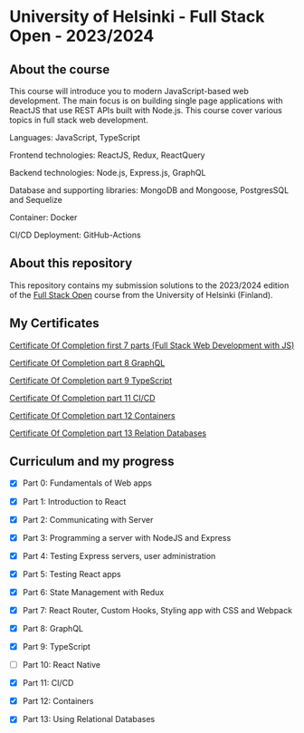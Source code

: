 # University of Helsinki - Full Stack Open - 2023/2024
## About the course
This course will introduce you to modern JavaScript-based web development. The main focus is on building single page applications with ReactJS that use REST APIs built with Node.js.
This course cover various topics in full stack web development. 

Languages: JavaScript, TypeScript

Frontend technologies: ReactJS, Redux, ReactQuery

Backend technologies: Node.js, Express.js, GraphQL

Database and supporting libraries: MongoDB and Mongoose, PostgresSQL and Sequelize

Container: Docker

CI/CD Deployment: GitHub-Actions

## About this repository
This repository contains my submission solutions to the 2023/2024 edition of the [Full Stack Open](https://fullstackopen.com/en/) course from the University of Helsinki (Finland).

## My Certificates
[Certificate Of Completion first 7 parts (Full Stack Web Development with JS)](https://studies.cs.helsinki.fi/stats/api/certificate/fullstackopen/en/c2c23edd0a8dce8e9ce6b107c6bc2611)

[Certificate Of Completion part 8 GraphQL](https://studies.cs.helsinki.fi/stats/api/certificate/fs-graphql/en/237399fcd5fbd78ff617ccc7b6d38242)

[Certificate Of Completion part 9 TypeScript](https://studies.cs.helsinki.fi/stats/api/certificate/fs-typescript/en/b9749869f78d04b39353ed7ae78ea3fa)

[Certificate Of Completion part 11 CI/CD](https://studies.cs.helsinki.fi/stats/api/certificate/fs-cicd/en/6f68f225496d32d379b4a58bdfdf044c)

[Certificate Of Completion part 12 Containers](https://studies.cs.helsinki.fi/stats/api/certificate/fs-containers/en/bc5cc04544959da5eea9e960c9d2e076)

[Certificate Of Completion part 13 Relation Databases](https://studies.cs.helsinki.fi/stats/api/certificate/fs-psql/en/760b2b762e8ff78bc207f0d83c31065b)

## Curriculum and my progress
 - [x] Part 0: Fundamentals of Web apps
 
 - [x] Part 1: Introduction to React
 
 - [x] Part 2: Communicating with Server
 
 - [x] Part 3: Programming a server with NodeJS and Express
 
 - [x] Part 4: Testing Express servers, user administration
 
 - [x] Part 5: Testing React apps
 
 - [x] Part 6: State Management with Redux
 
 - [x] Part 7: React Router, Custom Hooks, Styling app with CSS and Webpack
 
 - [x] Part 8: GraphQL
 
 - [x] Part 9: TypeScript
 
 - [ ] Part 10: React Native
 
 - [x] Part 11: CI/CD
 
 - [x] Part 12: Containers
 
 - [x] Part 13: Using Relational Databases




